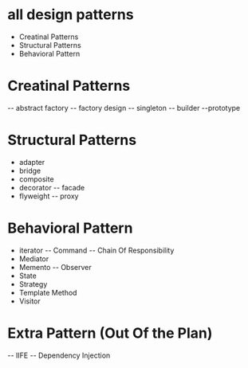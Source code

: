 # all design patterns

- Creatinal Patterns
- Structural Patterns
- Behavioral Pattern

# Creatinal Patterns

-- abstract factory
-- factory design
-- singleton
-- builder
--prototype

# Structural Patterns

- adapter
- bridge
- composite
- decorator
  -- facade
- flyweight
  -- proxy

# Behavioral Pattern

- iterator
  -- Command
  -- Chain Of Responsibility
- Mediator
- Memento
  -- Observer
- State
- Strategy
- Template Method
- Visitor

# Extra Pattern (Out Of the Plan)

-- IIFE
-- Dependency Injection
